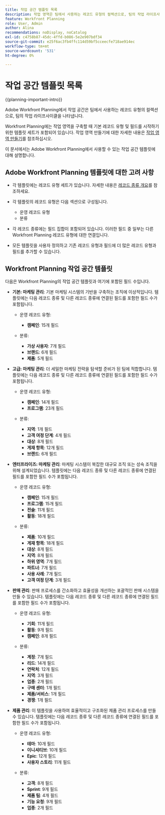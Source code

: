 ```yaml
---
title: 작업 공간 템플릿 목록
description: 작업 영역은 팀에서 사용하는 레코드 유형의 컬렉션으로, 팀의 작업 라이프사이클을 나타냅니다. Adobe Workfront Planning에는 작업 영역을 구축할 때 기본 레코드 유형 및 필드를 시작하기 위한 템플릿 세트가 포함되어 있습니다.
feature: Workfront Planning
role: User, Admin
author: Alina
recommendations: noDisplay, noCatalog
exl-id: c4758b87-45dc-4ffd-b086-5e2e907bdf34
source-git-commit: e25f6ac3fb4ffc114d59bf5cceecfe718ae914ec
workflow-type: tm+mt
source-wordcount: '531'
ht-degree: 0%

---
```



# 작업 공간 템플릿 목록

{{planning-important-intro}}

Adobe Workfront Planning에서 작업 공간은 팀에서 사용하는 레코드 유형의 컬렉션으로, 팀의 작업 라이프사이클을 나타냅니다.

Workfront Planning에는 작업 영역을 구축할 때 기본 레코드 유형 및 필드를 시작하기 위한 템플릿 세트가 포함되어 있습니다. 작업 영역 만들기에 대한 자세한 내용은 [작업 영역 만들기](/help/quicksilver/planning/architecture/create-workspaces.md)를 참조하십시오.

이 문서에서는 Adobe Workfront Planning에서 사용할 수 있는 작업 공간 템플릿에 대해 설명합니다.

## Adobe Workfront Planning 템플릿에 대한 고려 사항

* 각 템플릿에는 레코드 유형 세트가 있습니다. 자세한 내용은 [레코드 종류 개요](/help/quicksilver/planning/architecture/overview-of-record-types.md)를 참조하세요.
* 각 템플릿의 레코드 유형은 다음 섹션으로 구성됩니다.

   * 운영 레코드 유형
   * 분류
* 각 레코드 종류에는 필드 집합이 포함되어 있습니다. 이러한 필드 중 일부는 다른 Workfront Planning 레코드 유형에 대한 연결입니다.
* 모든 템플릿을 사용자 정의하고 기존 레코드 유형과 필드에 더 많은 레코드 유형과 필드를 추가할 수 있습니다.

<!-- I modeled this article by the "List of available Blueprints" and that articles does not have an Access area

## Access requirements

You must have the following: 

<table style="table-layout:auto">
 <col>
 </col>
 <col>
 </col>
 <tbody>
  <tr>
   <td role="rowheader"><p>Adobe Workfront plan*</p></td>
   <td>
<p>Any</p>
<!--the above is only for closed beta; when going to GA - activate the following plans:    
<p>Current plan: Prime and Ultimate</p>
<p>Legacy plan: Enterprise</p>->
   </td>
  </tr>
  <tr>
   <td role="rowheader"><p>Adobe Workfront license*</p></td>
   <td>
   <p>Any</p> 
  <p>For more information, see <a href="././administration-and-setup/add-users/access-levels-and-object-permissions/wf-licenses.md" class="MCXref xref">Adobe Workfront licenses overview</a>.</p> </td>
  </tr>
  <tr>
   <td role="rowheader"><p>Product</p></td>
   <td>
   <p> Adobe Workfront</p> </td>
  </tr>
  <tr>
   <td role="rowheader">Access level*</td>
   <td> <p>Any</p>  
</td>
  </tr>
<tr>
   <td role="rowheader">Layout template</td>
   <td> <p>Your system administrator must add the Planning area in your layout template. </p>  
</td>
  </tr>
 </tbody>
</table>

>[!NOTE]
>
>*If you don't have access, ask your Workfront administrator if they set additional restrictions in your access level. For information on how a Workfront administrator can change your access level, see [Create or modify custom access levels](/help/quicksilver/administration-and-setup/add-users/configure-and-grant-access/create-modify-access-levels.md).

-->

## Workfront Planning 작업 공간 템플릿

다음은 Workfront Planning의 작업 공간 템플릿과 여기에 포함된 필드 수입니다.

* **기본: 마케팅 관리**: 기본 마케팅 시스템의 기반을 구축하는 조직에 이상적입니다. 템플릿에는 다음 레코드 종류 및 다른 레코드 종류에 연결된 필드를 포함한 필드 수가 포함됩니다.

   * 운영 레코드 유형:

      * **캠페인**: 15개 필드
   * 분류:

      * **가상 사용자**: 7개 필드
      * **브랜드**: 6개 필드
      * **제품**: 5개 필드

* **고급: 마케팅 관리**: 더 세밀한 마케팅 전략을 탐색할 준비가 된 팀에 적합합니다. 템플릿에는 다음 레코드 종류 및 다른 레코드 종류에 연결된 필드를 포함한 필드 수가 포함됩니다.

   * 운영 레코드 유형:

      * **캠페인**: 14개 필드
      * **프로그램**: 23개 필드

   * 분류:
      * **지역**: 1개 필드
      * **고객 여정 단계**: 4개 필드
      * **대상**: 8개 필드
      * **게재 항목**: 12개 필드
      * **브랜드**: 6개 필드

* **엔터프라이즈: 마케팅 관리**: 마케팅 시스템이 복잡한 대규모 조직 또는 성숙 조직을 위해 설계되었습니다. 템플릿에는 다음 레코드 종류 및 다른 레코드 종류에 연결된 필드를 포함한 필드 수가 포함됩니다.

   * 운영 레코드 유형:

      * **캠페인**: 15개 필드
      * **프로그램**: 15개 필드
      * **전술**: 11개 필드
      * **활동**: 18개 필드

   * 분류:

      * **제품**: 10개 필드
      * **게재 항목**: 18개 필드
      * **대상**: 8개 필드
      * **지역**: 8개 필드
      * **하위 영역**: 7개 필드
      * **파트너**: 7개 필드
      * **사용 사례**: 7개 필드
      * **고객 여정 단계**: 3개 필드

* **판매 관리**: 판매 프로세스를 간소화하고 효율성을 개선하는 포괄적인 판매 시스템을 만들 수 있습니다. 템플릿에는 다음 레코드 종류 및 다른 레코드 종류에 연결된 필드를 포함한 필드 수가 포함됩니다.

   * 운영 레코드 유형:

      * **기회**: 11개 필드
      * **활동**: 9개 필드
      * **캠페인**: 8개 필드
   * 분류:
      * **계정**: 7개 필드
      * **리드**: 14개 필드
      * **연락처**: 12개 필드
      * **지역**: 3개 필드
      * **업종**: 2개 필드
      * **구매 센터**: 1개 필드
      * **제품/서비스**: 1개 필드
      * **경쟁**: 1개 필드

* **제품 관리**: 이 템플릿을 사용하여 효율적이고 구조화된 제품 관리 프로세스를 만들 수 있습니다. 템플릿에는 다음 레코드 종류 및 다른 레코드 종류에 연결된 필드를 포함한 필드 수가 포함됩니다.

   * 운영 레코드 유형:

      * **테마**: 10개 필드
      * **이니셔티브**: 10개 필드
      * **Epic**: 12개 필드
      * **사용자 스토리**: 11개 필드

   * 분류:

      * **고객**: 8개 필드
      * **Sprint**: 9개 필드
      * **제품 팀**: 4개 필드
      * **기능 요청**: 9개 필드
      * **업종**: 2개 필드

